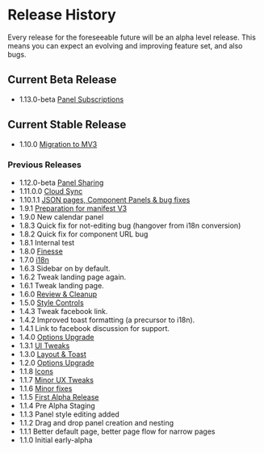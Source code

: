 # Release History

Every release for the foreseeable future will be an alpha level release.  This means you can expect an evolving and improving feature set, and also bugs.

## Current Beta Release

* 1.13.0-beta [Panel Subscriptions](https://github.com/ear1grey/structured-start-tab/milestone/25?closed=1)

## Current Stable Release

* 1.10.0 [Migration to MV3](https://github.com/ear1grey/structured-start-tab/milestone/20?closed=1)

### Previous Releases

* 1.12.0-beta [Panel Sharing](https://github.com/ear1grey/structured-start-tab/milestone/24?closed=1)
* 1.11.0.0 [Cloud Sync](https://github.com/ear1grey/structured-start-tab/milestone/23?closed=1)
* 1.10.1.1 [JSON pages, Component Panels & bug fixes](https://github.com/ear1grey/structured-start-tab/milestone/22?closed=1)
* 1.9.1 [Preparation for manifest V3](https://github.com/ear1grey/structured-start-tab/milestone/21?closed=1)
* 1.9.0 New calendar panel
* 1.8.3 Quick fix for not-editing bug (hangover from i18n conversion)
* 1.8.2 Quick fix for component URL bug
* 1.8.1 Internal test
* 1.8.0 [Finesse](https://github.com/ear1grey/structured-start-tab/milestone/14?closed=1)
* 1.7.0 [i18n](https://github.com/ear1grey/structured-start-tab/milestone/17)
* 1.6.3 Sidebar on by default.
* 1.6.2 Tweak landing page again.
* 1.6.1 Tweak landing page.
* 1.6.0 [Review & Cleanup](https://github.com/ear1grey/structured-start-tab/milestone/15?closed=1)
* 1.5.0 [Style Controls](https://github.com/ear1grey/structured-start-tab/milestone/8?closed=1)
* 1.4.3 Tweak facebook link.
* 1.4.2 Improved toast formatting (a precursor to i18n).
* 1.4.1 Link to facebook discussion for support.
* 1.4.0 [Options Upgrade](https://github.com/ear1grey/structured-start-tab/milestone/13?closed=1)
* 1.3.1 [UI Tweaks](https://github.com/ear1grey/structured-start-tab/milestone/10?closed=1)
* 1.3.0 [Layout & Toast](https://github.com/ear1grey/structured-start-tab/milestone/6?closed=1)
* 1.2.0 [Options Upgrade](https://github.com/ear1grey/structured-start-tab/milestone/4?closed=1)
* 1.1.8 [Icons](https://github.com/ear1grey/structured-start-tab/milestone/7?closed=1)
* 1.1.7 [Minor UX Tweaks](https://github.com/ear1grey/structured-start-tab/milestone/3?closed=1)
* 1.1.6 [Minor fixes](https://github.com/ear1grey/structured-start-tab/milestone/2?closed=1)
* 1.1.5 [First Alpha Release](https://github.com/ear1grey/structured-start-tab/milestone/1?closed=1)
* 1.1.4 Pre Alpha Staging
* 1.1.3 Panel style editing added
* 1.1.2 Drag and drop panel creation and nesting
* 1.1.1 Better default page, better page flow for narrow pages
* 1.1.0 Initial early-alpha
